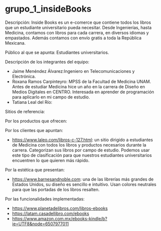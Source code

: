 # grupo_1_insideBooks

Descripción: Inside Books es un e-comerce que contiene todos los libros que un estudiante universitario pueda necesitar. Desde Ingenierías, hasta Medicina, contamos con libros para cada carrera, en diversos idiomas y empastados. Además contamos con envío gratis a toda la República Mexicana.

Público al que se apunta: Estudiantes universitarios.

Descripción de los integrantes del equipo:
- Jaime Menéndez Álvarez:Ingeniero en Telecomunicaciones y Electrónica.
- Roxana Ramos Carpinteyro: MPSS de la Facultad de Medicina UNAM. Antes de estudiar Medicina hice un año en la carrera de Diseño en Medios Digitales en CENTRO. Interesada en aprender de programación para aplicarlo en mi campo de estudio.
- Tatiana Leal del Río:

Sitios de referencia:

Por los productos que ofrecen:

Por los clientes que apuntan:
* https://www.laleo.com/libros-c-127.html: un sitio dirigido a estudiantes de Medicina con todos los libros y productos necesarios durante la carrera. Categorizan sus libros por campo de estudio. Podemos usar este tipo de clasificación para que nuestros estudiantes universitarios encuentren lo que quieren más rápido.

Por la estética que presentan:
* https://www.barnesandnoble.com: una de las librerías más grandes de Estados Unidos, su diseño es sencillo e intuitivo. Usan colores neutrales para que las portadas de los libros resalten.

Por las funcionalidades implementadas:


* https://www.planetadelibros.com/libros-ebooks
* https://latam.casadellibro.com/ebooks
* https://www.amazon.com.mx/ebooks-kindle/b?ie=UTF8&node=6507977011

